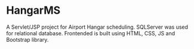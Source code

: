 # HangarMS

A Servlet/JSP project for Airport Hangar scheduling. SQLServer was used for relational database. Frontended is built using HTML, CSS, JS and Bootstrap library.

